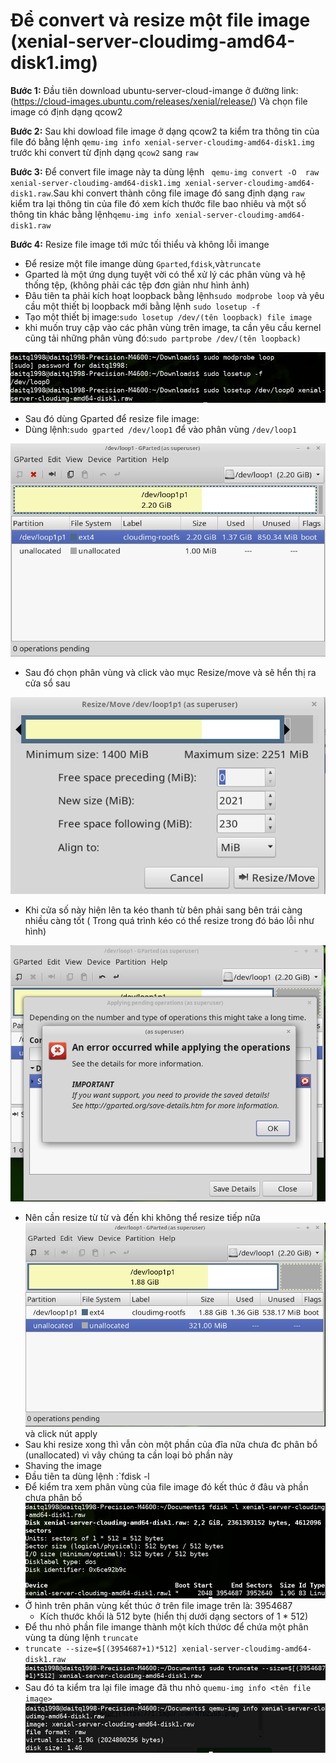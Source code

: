 # Để convert và resize một file image (xenial-server-cloudimg-amd64-disk1.img)

**Bước 1:** Đầu tiên download ubuntu-server-cloud-imange ở đường link: (https://cloud-images.ubuntu.com/releases/xenial/release/) Và chọn file image có định dạng qcow2

**Bước 2:** Sau khi dowload file image ở dạng qcow2 ta kiểm tra thông tin của file đó bằng lệnh `qemu-img info xenial-server-cloudimg-amd64-disk1.img` trước khi convert từ định dạng `qcow2` sang `raw`

**Bước 3:** Để convert file image này ta dùng lệnh ` qemu-img convert -O  raw xenial-server-cloudimg-amd64-disk1.img xenial-server-cloudimg-amd64-disk1.raw`.Sau khi convert thành công file image đó sang định dạng `raw` kiểm tra lại thông tin của file đó xem kích thước file bao nhiêu và một số thông tin khác bằng lệnh`qemu-img info xenial-server-cloudimg-amd64-disk1.raw`

**Bước 4:** Resize file image tới mức tối thiểu và không lỗi imange
- Để resize một file imange dùng `Gparted`,`fdisk`,và`truncate`
- Gparted là một ứng dụng tuyệt vời có thể xử lý các phân vùng và hệ thống tệp, (không phải các tệp đơn giản như hình ảnh)
- Đâu tiên ta phải kích hoạt loopback bằng lệnh`sudo modprobe loop` và yêu cầu một thiết bị loopback mới bằng lệnh `sudo losetup -f`
- Tạo một thiết bị image:`sudo losetup /dev/(tên loopback) file image`
- khi muốn truy cập vào các phân vùng trên image, ta cần yêu cầu kernel cũng tải những phân vùng đó:`sudo partprobe /dev/(tên loopback)` 

![](https://github.com/bizflycloud/internship-0719/blob/master/daitq1998/image/1.png)

- Sau đó dùng Gparted để resize file image:
- Dùng lệnh:`sudo gparted /dev/loop1` để vào phân vùng `/dev/loop1` 

![](https://github.com/bizflycloud/internship-0719/blob/master/daitq1998/image/2.png)

- Sau đó chọn phân vùng và click vào mục Resize/move và sẽ hển thị ra cửa sổ sau 

![](https://github.com/bizflycloud/internship-0719/blob/master/daitq1998/image/3.png)

- Khi cửa số này hiện lên ta kéo thanh từ bên phải sang bên trái càng nhiều càng tốt ( Trong quá trình kéo có thể resize trong đó báo lỗi như hình)

![](https://github.com/bizflycloud/internship-0719/blob/master/daitq1998/image/4.png)
- Nên cần resize từ từ và đến khi không thể resize tiếp nữa ![](https://github.com/bizflycloud/internship-0719/blob/master/daitq1998/image/5.png)và click nút apply
- Sau khi resize xong thì vẫn còn một phần của đĩa nữa chưa đc phân bổ (unallocated) vì vây chúng ta cần loại bỏ phần này
- Shaving the image
- Đầu tiên ta dùng lệnh :`fdisk -l <file image>
- Để kiểm tra xem phân vùng của file image đó kết thúc ở đâu và phần chưa phân bố
![](https://github.com/bizflycloud/internship-0719/blob/master/daitq1998/image/9.png)
- Ở hình trên phân vùng kết thúc ở trên file image trên là: 3954687
  - Kích thước khối là 512 byte (hiển thị dưới dạng sectors of 1 * 512)
- Để thu nhỏ phần file imange thành một kích thứơc để chứa một phân vùng ta dùng lệnh `truncate` 
- `truncate --size=$[(3954687+1)*512] xenial-server-cloudimg-amd64-disk1.raw` ![](https://github.com/bizflycloud/internship-0719/blob/master/daitq1998/image/0.png) 
- Sau đó ta kiểm tra lại file image đã thu nhỏ `quemu-img info <tên file image>`
![](https://github.com/bizflycloud/internship-0719/blob/master/daitq1998/image/454.png)
